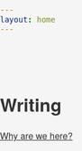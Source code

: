```yaml
---
layout: home
---
```

<head>
  <style>
    html, body {
      width: 100%;
      font-family:  "Helvetica Neue", Helvetica, Arial, "Lucida Grande";
      font-size: 1.0em;
      background-color: whitesmoke;
      color: #333;
      margin: 0;
      padding: 0;
    }
    html a {
      color: #333;
      text-decoration: underline;
    }
    #container {
      width: 800px;
      margin: 0 auto;
      padding: 40px 0;
      text-align: left;
    }
    ul {
      list-style-type: none;
      margin: 0;
      padding: 0;
    }
  </style>
</head>

<div id="container">
  <h1>Writing</h1>
  <ul>
    <li><a href="/why-are-we-here">Why are we here?</a></li>
   </ul>
</div>

